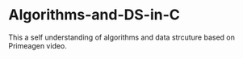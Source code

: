 # Algorithms-and-DS-in-C
This a self understanding of algorithms and data strcuture based on Primeagen video.
